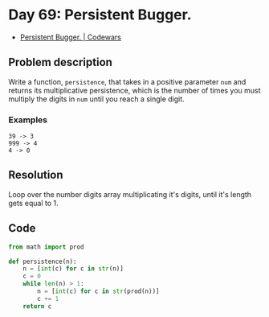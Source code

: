 # Day 69: Persistent Bugger.

- [Persistent Bugger. | Codewars](https://www.codewars.com/kata/55bf01e5a717a0d57e0000ec)

## Problem description

Write a function, `persistence`, that takes in a positive parameter `num` and returns its multiplicative persistence, which is the number of times you must multiply the digits in `num` until you reach a single digit.

### Examples

```text
39 -> 3
999 -> 4
4 -> 0
```

## Resolution

Loop over the number digits array multiplicating it's digits, until it's length gets equal to 1.

## Code

```python
from math import prod

def persistence(n):
    n = [int(c) for c in str(n)]
    c = 0
    while len(n) > 1:
        n = [int(c) for c in str(prod(n))]
        c += 1
    return c
```
